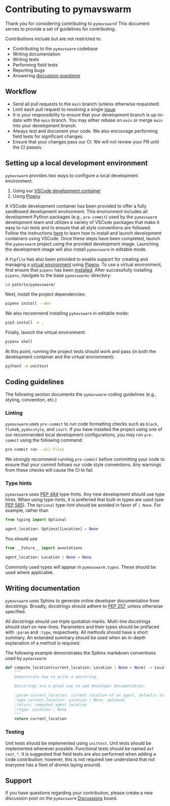 # Contributing to pymavswarm

Thank you for considering contributing to `pymavswarm`! This document serves
to provide a set of guidelines for contributing.

Contributions include but are not restricted to:

- Contributing to the `pymavswarm` codebase
- Writing documentation
- Writing tests
- Performing field tests
- Reporting bugs
- Answering [discussion questions](https://github.com/unl-nimbus-lab/pymavswarm/discussions)

## Workflow

- Send all pull requests to the `main` branch (unless otherwise requested)
- Limit each pull request to resolving a single [issue](https://github.com/unl-nimbus-lab/pymavswarm/issues)
- It is your responsibility to ensure that your development branch is up-to-date
with the `main` branch. You may either rebase on `main` or merge `main` into
your development branch.
- Always test and document your code. We also encourage performing field tests
for significant changes.
- Ensure that your changes pass our CI. We will not review your PR until the CI
passes.

## Setting up a local development environment

`pymavswarm` provides two ways to configure a local development environment:

1. Using our [VSCode development container](https://code.visualstudio.com/docs/remote/containers)
2. Using [Pipenv](https://pipenv.pypa.io/en/latest/)

A VSCode development container has been provided to offer a fully sandboxed
development environment. This environment includes all development Python
packages (e.g., `pre-commit`) used by the `pymavswarm` development team and
utilizes a variety of VSCode packages that make it easy to run tests and to
ensure that all style conventions are followed. Follow the instructions
[here](https://code.visualstudio.com/docs/remote/containers) to learn how to
install and launch development containers using VSCode. Once these steps have
been completed, launch the `pymavswarm` project using the provided development
image. Launching the development image will also install `pymavswarm` in
editable mode.

A `Pipfile` has also been provided to enable support for creating and managing
a [virtual environment](https://virtualenv.pypa.io/en/latest/) using
[Pipenv](https://pipenv.pypa.io/en/latest/). To use a virtual environment,
first ensure that `pipenv` has been [installed](https://pipenv.pypa.io/en/latest/).
After successfully installing `pipenv`, navigate to the base `pymavswarm/`
directory:

```bash
cd path/to/pymavswarm/
```

Next, install the project dependencies:

```bash
pipenv install --dev
```

We also recommend installing `pymavswarm` in editable mode:

```bash
pip3 install -e .
```

Finally, launch the virtual environment:

```bash
pipenv shell
```

At this point, running the project tests should work and pass (in both the
development container and the virtual environment):

```bash
python3 -m unittest
```

## Coding guidelines

The following section documents the `pymavswarm` coding guidelines (e.g.,
styling, convention, etc.)

### Linting

`pymavswarm` uses `pre-commit` to run code formatting checks such as `black`,
`flake8`, `pydocstyle`, and `isort`. If you have installed the project
using one of our recommended local development configurations, you may run
`pre-commit` using the following command:

```bash
pre-commit run --all-files
```

We *strongly* recommend running `pre-commit` before committing your code to
ensure that your commit follows our code style conventions. Any warnings from
these checks will cause the CI to fail.

### Type hints

`pymavswarm` uses [PEP 484](https://peps.python.org/pep-0484/) type-hints. Any
new development should use type hints. When using type-hints, it is preferred
that built-in types are used (see [PEP 585](https://peps.python.org/pep-0585/)).
The `Optional` type-hint should be avoided in favor of `| None`. For example,
rather than

```python
from typing import Optional

agent_location: Optional[Location] = None
```

You should use

```python
from __future__ import annotations

agent_location: Location | None = None
```

Commonly used types will appear in `pymavswarm.types`. These should be used
where applicable.

## Writing documentation

`pymavswarm` uses Sphinx to generate online developer documentation from
docstrings. Broadly, docstrings should adhere to
[PEP 257](https://peps.python.org/pep-0257/), unless otherwise specified.

All docstrings should use triple quotation marks. Multi-line docstrings should
start on new-lines. Parameters and their types should be prefaced with `:param`
and `:type`, respectively. All methods should have a short summary. An extended
summary should be used when an in-depth explanation of a method is required.

The following example demonstrates the Sphinx markdown conventions used by
`pymavswarm`:

```python
def compute_location(current_location: Location | None = None) -> Location | None:
    """
    Demonstrate how to write a docstring.

    Docstrings are a great way to add developer documentation.

    :param current_location: current location of an agent, defaults to None
    :type current_location: Location | None, optional
    :return: computed agent location
    :rtype: Location | None
    """
    return current_location
```

### Testing

Unit tests should be implemented using `unittest`. Unit tests should be
implemented whenever possible. Functional tests should be named `def test_*`.
It is suggested that field tests are also performed when adding a code
contribution; however, this is not required (we understand that not everyone
has a fleet of drones laying around).

## Support

If you have questions regarding your contribution, please create a new
discussion post on the `pymavswarm` [Discussions](https://github.com/unl-nimbus-lab/pymavswarm/discussions)
board.
